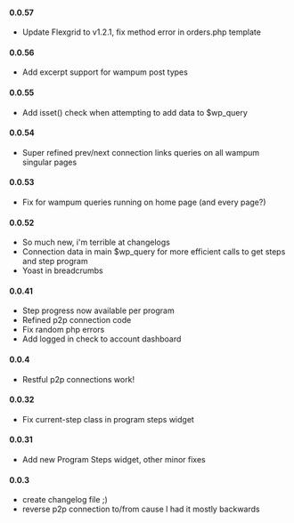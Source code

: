 #### 0.0.57
* Update Flexgrid to v1.2.1, fix method error in orders.php template

#### 0.0.56
* Add excerpt support for wampum post types

#### 0.0.55
* Add isset() check when attempting to add data to $wp_query

#### 0.0.54
* Super refined prev/next connection links queries on all wampum singular pages

#### 0.0.53
* Fix for wampum queries running on home page (and every page?)

#### 0.0.52
* So much new, i'm terrible at changelogs
* Connection data in main $wp_query for more efficient calls to get steps and step program
* Yoast in breadcrumbs

#### 0.0.41
* Step progress now available per program
* Refined p2p connection code
* Fix random php errors
* Add logged in check to account dashboard

#### 0.0.4
* Restful p2p connections work!

#### 0.0.32
* Fix current-step class in program steps widget

#### 0.0.31
* Add new Program Steps widget, other minor fixes

#### 0.0.3
* create changelog file ;)
* reverse p2p connection to/from cause I had it mostly backwards